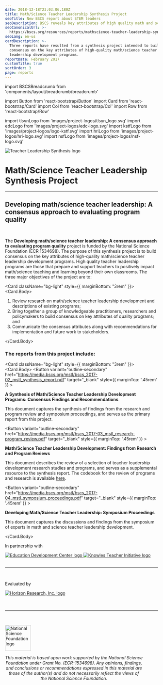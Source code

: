 ```yaml
---
date: 2018-12-18T23:03:06.180Z
title: Math/Science Teacher Leadership Synthesis Project
seoTitle: New BSCS report about STEM leaders
seoDescription: BSCS reveals key attributes of high quality math and science teacher leadership development programs.
seoCanonicalUrl: >-
  https://bscs.org/resources/reports/mathscience-teacher-leadership-synthesis-project/
seoLang: en-us
cardDescription: >-
  Three reports have resulted from a synthesis project intended to build
  consensus on the key attributes of high-quality math/science teacher
  leadership development programs.
reportDate: February 2017
customTitle: true
sortOrder: 3
page: reports
---
```


import BSCSBreadcrumb from 'components/layout/breadcrumb/breadcrumb'

import Button from 'react-bootstrap/Button'
import Card from 'react-bootstrap/Card'
import Col from 'react-bootstrap/Col'
import Row from 'react-bootstrap/Row'

import tlsynLogo from 'images/project-logos/tlsyn_logo.svg'
import edcLogo from 'images/project-logos/edc-logo.svg'
import kstfLogo from 'images/project-logos/logo-kstf.svg'
import hriLogo from 'images/project-logos/hri-logo.svg'
import nsfLogo from 'images/project-logos/nsf-logo.svg'

<BSCSBreadcrumb pathname="/resources/reports/math-science-teacher-leadership-synthesis-project" />

<div className="d-flex flex-row bd-highlight mb-3">
  <div className="p-2 bd-highlight">
    <img
      src={tlsynLogo}
      alt="Teacher Leadership Synthesis logo"
      style={{
        width: "120px",
        minWidth: "90px"
      }}
      className="img-fluid"
    />
  </div>
  <div className="p-2 bd-highlight">
    <h1 className="jumbotron-heading">
      Math/Science Teacher Leadership Synthesis Project
    </h1>
  </div>
</div>

<hr />

## Developing math/science teacher leadership: A consensus approach to evaluating program quality

<br />

The <strong>Developing math/science teacher leadership: A consensus approach to evaluating program quality</strong> project is funded by the National Science Foundation (ECR 1534698). The purpose of this synthesis project is to build consensus on the key attributes of high-quality math/science teacher leadership development programs. High quality teacher leadership programs are those that prepare and support teachers to positively impact math/science teaching and learning beyond their own classrooms. The three major objectives of the project are to:

<Card className="bg-light" style={{ marginBottom: "3rem" }}>
  <Card.Body>
    <ol>
      <li>Review research on math/science teacher leadership development and descriptions of existing programs;</li>
      <li>Bring together a group of knowledgeable practitioners, researchers and policymakers to build consensus on key attributes of quality programs; and</li>
      <li>Communicate the consensus attributes along with recommendations for implementation and future work to stakeholders.</li>
    </ol>
  </Card.Body>
</Card>

### The reports from this project include:

<Card className="bg-light" style={{ marginBottom: "3rem" }}>
  <Card.Body>
    <Row>
      <Col xs={2} lg={1}>
        <Button
          variant="outline-secondary"
          href="https://media.bscs.org/mstl/bscs_2017-02_mstl_synthesis_report.pdf"
          target="_blank"
          style={{ marginTop: '.45rem' }}
        >
          <i className="fas fa-cloud-download-alt"></i>
        </Button>
      </Col>
      <Col>
        <p><strong>A Synthesis of Math/Science Teacher Leadership Development Programs: Consensus Findings and Recommendations</strong></p>
        <p>This document captures the synthesis of findings from the research and program review and symposium proceedings, and serves as the primary report from this project.</p>
      </Col>
    </Row>
    <Row>
      <Col xs={2} lg={1}>
        <Button
          variant="outline-secondary"
          href="https://media.bscs.org/mstl/bscs_2017-03_mstl_research-program_review.pdf"
          target="_blank"
          style={{ marginTop: '.45rem' }}
        >
          <i className="fas fa-cloud-download-alt"></i>
        </Button>
      </Col>
      <Col>
        <p><strong>Math/Science Teacher Leadership Development: Findings from Research and Program Reviews</strong></p>
        <p>This document describes the review of a selection of teacher leadership development research studies and programs, and serves as a supplemental resource to the synthesis report. The codebook for the review of programs and research is available <a href="https://media.bscs.org/mstl/teacher_leadership_review_codebook_january_2016.pdf" target="_blank" rel="noopener noreferrer" className="text-secondary">here</a>.</p>
      </Col>
    </Row>
    <Row>
      <Col xs={2} lg={1}>
        <Button
          variant="outline-secondary"
          href="https://media.bscs.org/mstl/bscs_2017-04_mstl_symposium_proceedings.pdf"
          target="_blank"
          style={{ marginTop: '.45rem' }}
        >
          <i className="fas fa-cloud-download-alt"></i>
        </Button>
      </Col>
      <Col>
        <p><strong>Developing Math/Science Teacher Leadership: Symposium Proceedings</strong></p>
        <p>This document captures the discussions and findings from the symposium of experts in math and science teacher leadership development.</p>
      </Col>
    </Row>
  </Card.Body>
</Card>

<div style={{ fontSize: '1.8rem', marginBottom: '3rem' }}><p>In partnership with</p></div>

<div className="d-flex justify-content-md-center">
  <a className="p-2" href="http://www.edc.org" target="_blank" rel="noopener noreferrer">
    <img
      src={edcLogo}
      alt="Education Development Center logo"
      style={{
        display: 'block',
        height: '75px',
        margin: '0 auto'
      }}
    />
  </a>

  <a className="p-2" href="https://knowlesteachers.org" target="_blank" rel="noopener noreferrer">
    <img
      src={kstfLogo}
      alt="Knowles Teacher Initiative logo"
      style={{
        display: 'block',
        height: '65px',
        margin: '.15rem auto 0 auto'
      }}
    />
  </a>
</div>

<br />
<hr />
<br />

<div style={{ fontSize: "1.8rem", marginBottom: '1.5rem' }}><p>Evaluated by</p></div>

<div className="d-flex justify-content-md-center mb-3">
  <a href="http://www.horizon-research.com" target="_blank" rel="noopener noreferrer">
    <img
      src={hriLogo}
      alt="Horizon Research, Inc. logo"
      style={{
        display: 'block',
        height: '112.5px',
        margin: '0 auto'
      }}
    />
  </a>
</div>

<hr style="margin-top: 3rem; margin-bottom: 3rem;" />
<div class="d-flex justify-content-center">
  <div style="width: 90%;">
    <a href="https://www.nsf.gov" target="_blank" rel="noopener noreferrer">
      <img src="/assets/nsf_logo.svg" alt="National Science Foundation logo" style="height: 85px;" class="mx-auto d-block mb-4" />
    </a>
    <p style="font-style: italic; text-align: center;">
      This material is based upon work supported by the National Science Foundation under Grant No. (ECR-1534698). Any opinions, findings, and conclusions or recommendations expressed in this material are those of the author(s) and do not necessarily reflect the views of the National Science Foundation.
    </p>
  </div>
</div>
